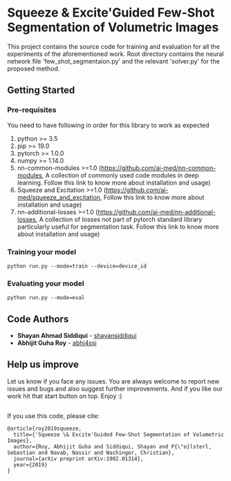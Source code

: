 # Squeeze \& Excite'Guided Few-Shot Segmentation of Volumetric Images

This project contains the source code for training and evaluation for all the experiments of the aforementioned work. Root directory contains the neural network file 'few_shot_segmentaion.py' and the relevant 'solver.py' for the proposed method.

## Getting Started

### Pre-requisites

You need to have following in order for this library to work as expected
1. python >= 3.5
2. pip >= 19.0
3. pytorch >= 1.0.0
4. numpy >= 1.14.0
5. nn-common-modules >=1.0 (https://github.com/ai-med/nn-common-modules, A collection of commonly used code modules in deep learning. Follow this link to know more about installation and usage)
6. Squeeze and Excitation >=1.0 (https://github.com/ai-med/squeeze_and_excitation, Follow this link to know more about installation and usage)
7. nn-additional-losses >=1.0 (https://github.com/ai-med/nn-additional-losses, A collection of losses not part of pytorch standard library particularly useful for segmentation task. Follow this link to know more about installation and usage)

### Training your model

```
python run.py --mode=train --device=device_id
```

### Evaluating your model

```
python run.py --mode=eval
```

## Code Authors

* **Shayan Ahmad Siddiqui**  - [shayansiddiqui](https://github.com/shayansiddiqui)
* **Abhijit Guha Roy**  - [abhi4ssj](https://github.com/abhi4ssj)


## Help us improve
Let us know if you face any issues. You are always welcome to report new issues and bugs and also suggest further improvements. And if you like our work hit that start button on top. Enjoy :)

## 

If you use this code, please cite:

```
@article{roy2019squeeze,
  title={'Squeeze \& Excite'Guided Few-Shot Segmentation of Volumetric Images},
  author={Roy, Abhijit Guha and Siddiqui, Shayan and P{\"o}lsterl, Sebastian and Navab, Nassir and Wachinger, Christian},
  journal={arXiv preprint arXiv:1902.01314},
  year={2019}
}
```
